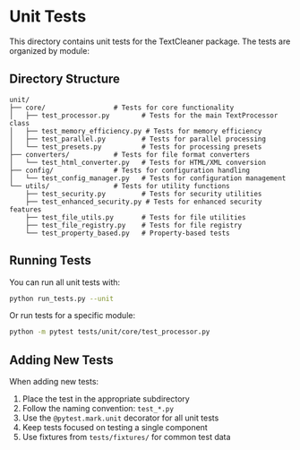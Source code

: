 # Unit Tests

This directory contains unit tests for the TextCleaner package. The tests are organized by module:

## Directory Structure

```
unit/
├── core/                 # Tests for core functionality
│   ├── test_processor.py        # Tests for the main TextProcessor class
│   ├── test_memory_efficiency.py # Tests for memory efficiency
│   ├── test_parallel.py         # Tests for parallel processing
│   └── test_presets.py          # Tests for processing presets
├── converters/           # Tests for file format converters
│   └── test_html_converter.py   # Tests for HTML/XML conversion
├── config/               # Tests for configuration handling
│   └── test_config_manager.py   # Tests for configuration management
└── utils/                # Tests for utility functions
    ├── test_security.py         # Tests for security utilities
    ├── test_enhanced_security.py # Tests for enhanced security features
    ├── test_file_utils.py       # Tests for file utilities
    ├── test_file_registry.py    # Tests for file registry
    └── test_property_based.py   # Property-based tests
```

## Running Tests

You can run all unit tests with:

```bash
python run_tests.py --unit
```

Or run tests for a specific module:

```bash
python -m pytest tests/unit/core/test_processor.py
```

## Adding New Tests

When adding new tests:

1. Place the test in the appropriate subdirectory
2. Follow the naming convention: `test_*.py`
3. Use the `@pytest.mark.unit` decorator for all unit tests
4. Keep tests focused on testing a single component
5. Use fixtures from `tests/fixtures/` for common test data 
